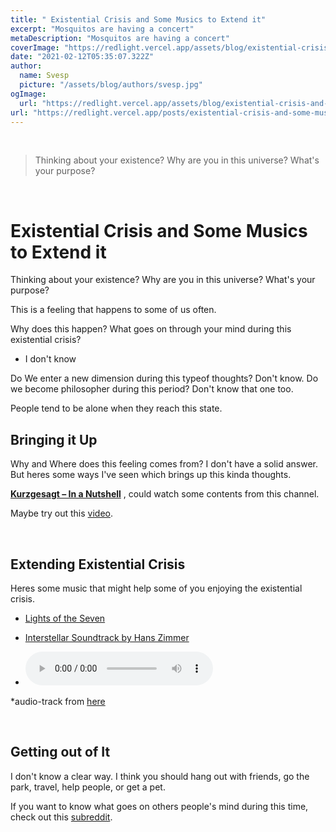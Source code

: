 ```yaml
---
title: " Existential Crisis and Some Musics to Extend it"
excerpt: "Mosquitos are having a concert"
metaDescription: "Mosquitos are having a concert"
coverImage: "https://redlight.vercel.app/assets/blog/existential-crisis-and-some-music-to-extend-it/theme.jpg"
date: "2021-02-12T05:35:07.322Z"
author:
  name: Svesp
  picture: "/assets/blog/authors/svesp.jpg"
ogImage:
  url: "https://redlight.vercel.app/assets/blog/existential-crisis-and-some-music-to-extend-it/theme.jpg"
url: "https://redlight.vercel.app/posts/existential-crisis-and-some-music-to-extend-it"
---
```


<br />

> Thinking about your existence? Why are you in this universe? What's your purpose?

<br />

# Existential Crisis and Some Musics to Extend it

Thinking about your existence? Why are you in this universe? What's your purpose?

This is a feeling that happens to some of us often.

Why does this happen? What goes on through your mind during this existential crisis?

- I don't know

Do We enter a new dimension during this typeof thoughts? Don't know. Do we become philosopher during this period? Don't know that one too.

People tend to be alone when they reach this state.

## Bringing it Up

Why and Where does this feeling comes from?
I don't have a solid answer. But heres some ways I've seen which brings up this kinda thoughts.

**[Kurzgesagt – In a Nutshell](https://www.youtube.com/user/Kurzgesagt)** , could watch some contents from this channel.

Maybe try out this [video](https://www.youtube.com/watch?v=v3y8AIEX_dU).

<br />

## Extending Existential Crisis

Heres some music that might help some of you enjoying the existential crisis.

- [Lights of the Seven](https://www.youtube.com/watch?v=pS-gbqbVd8c)
- [Interstellar Soundtrack by Hans Zimmer](https://www.youtube.com/watch?v=UDVtMYqUAyw)

- <audio controls >
     <source src="/assets/blog/existential-crisis-and-some-music-to-extend-it/audio.mp3" type="audio/ogg">
     <source src="/assets/blog/existential-crisis-and-some-music-to-extend-it/audio.mp3" type="audio/mpeg">
   Your browser does not support the audio element.
   </audio>

\*audio-track from [here](https://www.youtube.com/watch?v=aVMkvCTT_yg)

<br />

## Getting out of It

I don't know a clear way. I think you should hang out with friends, go the park, travel, help people, or get a pet.

If you want to know what goes on others people's mind during this time, check out this [subreddit](https://www.reddit.com/r/philosophy/).
